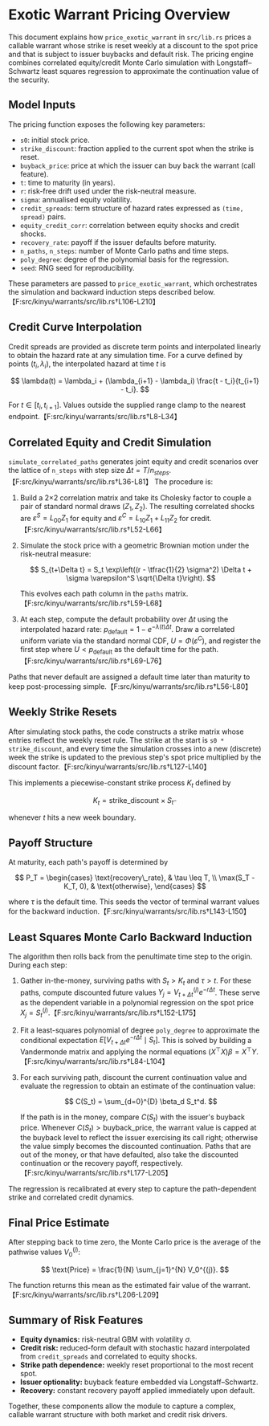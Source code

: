 # Exotic Warrant Pricing Overview

This document explains how `price_exotic_warrant` in `src/lib.rs` prices a callable
warrant whose strike is reset weekly at a discount to the spot price and that is
subject to issuer buybacks and default risk. The pricing engine combines
correlated equity/credit Monte Carlo simulation with Longstaff–Schwartz least
squares regression to approximate the continuation value of the security.

## Model Inputs

The pricing function exposes the following key parameters:

- `s0`: initial stock price.
- `strike_discount`: fraction applied to the current spot when the strike is reset.
- `buyback_price`: price at which the issuer can buy back the warrant (call feature).
- `t`: time to maturity (in years).
- `r`: risk-free drift used under the risk-neutral measure.
- `sigma`: annualised equity volatility.
- `credit_spreads`: term structure of hazard rates expressed as `(time, spread)` pairs.
- `equity_credit_corr`: correlation between equity shocks and credit shocks.
- `recovery_rate`: payoff if the issuer defaults before maturity.
- `n_paths`, `n_steps`: number of Monte Carlo paths and time steps.
- `poly_degree`: degree of the polynomial basis for the regression.
- `seed`: RNG seed for reproducibility.

These parameters are passed to `price_exotic_warrant`, which orchestrates the
simulation and backward induction steps described below.【F:src/kinyu/warrants/src/lib.rs†L106-L210】

## Credit Curve Interpolation

Credit spreads are provided as discrete term points and interpolated linearly to
obtain the hazard rate at any simulation time. For a curve defined by points
$(t_i, \lambda_i)$, the interpolated hazard at time $t$ is

$$
\lambda(t) = \lambda_i + (\lambda_{i+1} - \lambda_i) \frac{t - t_i}{t_{i+1} - t_i}.
$$

For $t \in [t_i, t_{i+1}]$. Values outside the supplied range clamp to the
nearest endpoint.【F:src/kinyu/warrants/src/lib.rs†L8-L34】

## Correlated Equity and Credit Simulation

`simulate_correlated_paths` generates joint equity and credit scenarios over the
lattice of `n_steps` with step size $\Delta t = T / n_{steps}$.【F:src/kinyu/warrants/src/lib.rs†L36-L81】 The procedure is:

1. Build a 2×2 correlation matrix and take its Cholesky factor to couple a pair
   of standard normal draws $(Z_1, Z_2)$. The resulting correlated shocks are
   $\varepsilon^S = L_{00} Z_1$ for equity and $\varepsilon^C = L_{10} Z_1 + L_{11} Z_2$ for credit.【F:src/kinyu/warrants/src/lib.rs†L52-L66】
2. Simulate the stock price with a geometric Brownian motion under the
   risk-neutral measure:

   $$
   S_{t+\Delta t} = S_t \exp\left((r - \tfrac{1}{2} \sigma^2) \Delta t + \sigma \varepsilon^S \sqrt{\Delta t}\right).
   $$

   This evolves each path column in the `paths` matrix.【F:src/kinyu/warrants/src/lib.rs†L59-L68】
3. At each step, compute the default probability over $\Delta t$ using the
   interpolated hazard rate: $p_{\text{default}} = 1 - e^{-\lambda(t) \Delta t}$. Draw a
   correlated uniform variate via the standard normal CDF, $U = \Phi(\varepsilon^C)$, and
   register the first step where $U < p_{\text{default}}$ as the default time for the path.【F:src/kinyu/warrants/src/lib.rs†L69-L76】

Paths that never default are assigned a default time later than maturity to keep
post-processing simple.【F:src/kinyu/warrants/src/lib.rs†L56-L80】

## Weekly Strike Resets

After simulating stock paths, the code constructs a strike matrix whose entries
reflect the weekly reset rule. The strike at the start is `s0 * strike_discount`,
and every time the simulation crosses into a new (discrete) week the strike is
updated to the previous step's spot price multiplied by the discount factor.【F:src/kinyu/warrants/src/lib.rs†L127-L140】

This implements a piecewise-constant strike process $K_t$ defined by

$$
K_t = \text{strike\_discount} \times S_{t^-}
$$

whenever $t$ hits a new week boundary.

## Payoff Structure

At maturity, each path's payoff is determined by

$$
P_T =
\begin{cases}
\text{recovery\_rate}, & \tau \leq T, \\
\max(S_T - K_T, 0), & \text{otherwise},
\end{cases}
$$

where $\tau$ is the default time. This seeds the vector of terminal warrant
values for the backward induction.【F:src/kinyu/warrants/src/lib.rs†L143-L150】

## Least Squares Monte Carlo Backward Induction

The algorithm then rolls back from the penultimate time step to the origin.
During each step:

1. Gather in-the-money, surviving paths with $S_t > K_t$ and $\tau > t$. For
   these paths, compute discounted future values $Y_j = V_{t+\Delta t}^{(j)} e^{-r \Delta t}$.
   These serve as the dependent variable in a polynomial regression on the spot
   price $X_j = S_t^{(j)}$.【F:src/kinyu/warrants/src/lib.rs†L152-L175】
2. Fit a least-squares polynomial of degree `poly_degree` to approximate the
   conditional expectation $E[V_{t+\Delta t} e^{-r \Delta t} \mid S_t]$. This is solved by
   building a Vandermonde matrix and applying the normal equations
   $(X^\top X) \beta = X^\top Y$.【F:src/kinyu/warrants/src/lib.rs†L84-L104】
3. For each surviving path, discount the current continuation value and evaluate
   the regression to obtain an estimate of the continuation value:

   $$
   C(S_t) = \sum_{d=0}^{D} \beta_d S_t^d.
   $$

   If the path is in the money, compare $C(S_t)$ with the issuer's buyback
   price. Whenever $C(S_t) > \text{buyback\_price}$, the warrant value is
   capped at the buyback level to reflect the issuer exercising its call right; otherwise
   the value simply becomes the discounted continuation. Paths that are out of the
   money, or that have defaulted, also take the discounted continuation or the
   recovery payoff, respectively.【F:src/kinyu/warrants/src/lib.rs†L177-L205】

The regression is recalibrated at every step to capture the path-dependent
strike and correlated credit dynamics.

## Final Price Estimate

After stepping back to time zero, the Monte Carlo price is the average of the
pathwise values $V_0^{(j)}$:

$$
\text{Price} = \frac{1}{N} \sum_{j=1}^{N} V_0^{(j)}.
$$

The function returns this mean as the estimated fair value of the warrant.【F:src/kinyu/warrants/src/lib.rs†L206-L209】

## Summary of Risk Features

- **Equity dynamics:** risk-neutral GBM with volatility $\sigma$.
- **Credit risk:** reduced-form default with stochastic hazard interpolated from
  `credit_spreads` and correlated to equity shocks.
- **Strike path dependence:** weekly reset proportional to the most recent spot.
- **Issuer optionality:** buyback feature embedded via Longstaff–Schwartz.
- **Recovery:** constant recovery payoff applied immediately upon default.

Together, these components allow the module to capture a complex, callable
warrant structure with both market and credit risk drivers.
